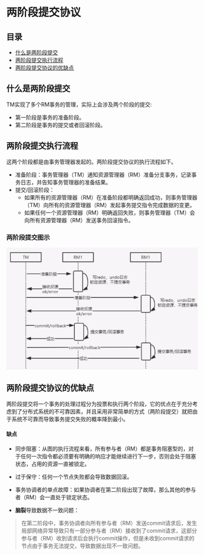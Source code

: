 # 两阶段提交协议

## 目录

- [什么是两阶段提交](#什么是两阶段提交)
- [两阶段提交执行流程](#两阶段提交执行流程)
- [两阶段提交协议的优缺点](#两阶段提交协议的优缺点)

## 什么是两阶段提交

TM实现了多个RM事务的管理，实际上会涉及两个阶段的提交:

- 第一阶段是事务的准备阶段。
- 第二阶段是事务的提交或者回滚阶段。

## 两阶段提交执行流程

这两个阶段都是由事务管理器发起的。两阶段提交协议的执行流程如下。

- 准备阶段：事务管理器（TM）通知资源管理器（RM）准备分支事务，记录事务日志，并告知事务管理器的准备结果。
- 提交/回滚阶段：
  - 如果所有的资源管理器（RM）在准备阶段都明确返回成功，则事务管理器（TM）向所有的资源管理器（RM）发起事务提交指令完成数据的变更。
  - 如果任何一个资源管理器（RM）明确返回失败，则事务管理器（TM）会向所有资源管理器（RM）发送事务回滚指令。

### 两阶段提交图示

<img src="../../assets/image-20200903105321431.png" alt="image-20200903105321431" style="zoom:50%;" />

## 两阶段提交协议的优缺点

两阶段提交将一个事务的处理过程分为投票和执行两个阶段，它的优点在于充分考虑到了分布式系统的不可靠因素，并且采用非常简单的方式（两阶段提交）就把由于系统不可靠而导致事务提交失败的概率降到最小。

#### 缺点

- 同步阻塞：从图的执行流程来看，所有参与者（RM）都是事务阻塞型的，对于任何一次指令都必须要有明确的响应才能继续进行下一步，否则会处于阻塞状态，占用的资源一直被锁定。

- 过于保守：任何一个节点失败都会导致数据回滚。

-  事务协调者的单点故障：如果协调者在第二阶段出现了故障，那么其他的参与者（RM）会一直处于锁定状态。

-  **脑裂**导致数据不一致问题：

  > 在第二阶段中，事务协调者向所有参与者（RM）发送commit请求后，发生局部网络异常导致只有一部分参与者（RM）接收到了commit请求，这部分参与者（RM）收到请求后会执行commit操作，但是未收到commit请求的节点由于事务无法提交，导致数据出现不一致问题。
  > 

